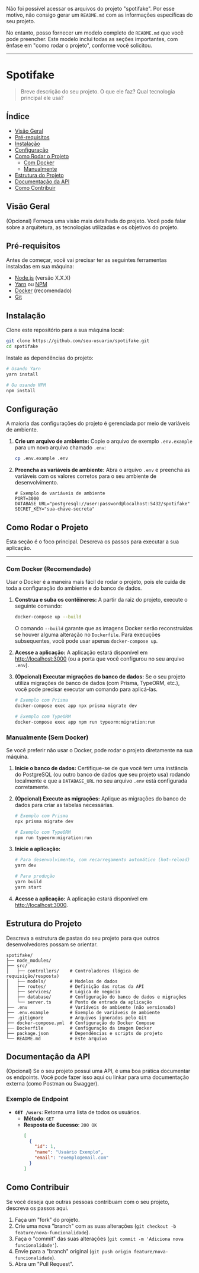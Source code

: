 Não foi possível acessar os arquivos do projeto "spotifake". Por esse motivo, não consigo gerar um `README.md` com as informações específicas do seu projeto.

No entanto, posso fornecer um modelo completo de `README.md` que você pode preencher. Este modelo inclui todas as seções importantes, com ênfase em "como rodar o projeto", conforme você solicitou.

-----

# Spotifake

> Breve descrição do seu projeto. O que ele faz? Qual tecnologia principal ele usa?

## Índice

  - [Visão Geral](https://www.google.com/search?q=%23vis%C3%A3o-geral)
  - [Pré-requisitos](https://www.google.com/search?q=%23pr%C3%A9-requisitos)
  - [Instalação](https://www.google.com/search?q=%23instala%C3%A7%C3%A3o)
  - [Configuração](https://www.google.com/search?q=%23configura%C3%A7%C3%A3o)
  - [Como Rodar o Projeto](https://www.google.com/search?q=%23como-rodar-o-projeto)
      - [Com Docker](https://www.google.com/search?q=%23com-docker)
      - [Manualmente](https://www.google.com/search?q=%23manualmente)
  - [Estrutura do Projeto](https://www.google.com/search?q=%23estrutura-do-projeto)
  - [Documentação da API](https://www.google.com/search?q=%23documenta%C3%A7%C3%A3o-da-api)
  - [Como Contribuir](https://www.google.com/search?q=%23como-contribuir)

## Visão Geral

(Opcional) Forneça uma visão mais detalhada do projeto. Você pode falar sobre a arquitetura, as tecnologias utilizadas e os objetivos do projeto.

## Pré-requisitos

Antes de começar, você vai precisar ter as seguintes ferramentas instaladas em sua máquina:

  - [Node.js](https://nodejs.org/en/) (versão X.X.X)
  - [Yarn](https://yarnpkg.com/) ou [NPM](https://www.npmjs.com/)
  - [Docker](https://www.docker.com/products/docker-desktop/) (recomendado)
  - [Git](https://git-scm.com/)

## Instalação

Clone este repositório para a sua máquina local:

```bash
git clone https://github.com/seu-usuario/spotifake.git
cd spotifake
```

Instale as dependências do projeto:

```bash
# Usando Yarn
yarn install

# Ou usando NPM
npm install
```

## Configuração

A maioria das configurações do projeto é gerenciada por meio de variáveis de ambiente.

1.  **Crie um arquivo de ambiente:**
    Copie o arquivo de exemplo `.env.example` para um novo arquivo chamado `.env`:

    ```bash
    cp .env.example .env
    ```

2.  **Preencha as variáveis de ambiente:**
    Abra o arquivo `.env` e preencha as variáveis com os valores corretos para o seu ambiente de desenvolvimento.

    ```dotenv
    # Exemplo de variáveis de ambiente
    PORT=3000
    DATABASE_URL="postgresql://user:password@localhost:5432/spotifake"
    SECRET_KEY="sua-chave-secreta"
    ```

## Como Rodar o Projeto

Esta seção é o foco principal. Descreva os passos para executar a sua aplicação.

-----

### **Com Docker (Recomendado)**

Usar o Docker é a maneira mais fácil de rodar o projeto, pois ele cuida de toda a configuração do ambiente e do banco de dados.

1.  **Construa e suba os contêineres:**
    A partir da raiz do projeto, execute o seguinte comando:

    ```bash
    docker-compose up --build
    ```

    O comando `--build` garante que as imagens Docker serão reconstruídas se houver alguma alteração no `Dockerfile`. Para execuções subsequentes, você pode usar apenas `docker-compose up`.

2.  **Acesse a aplicação:**
    A aplicação estará disponível em [http://localhost:3000](https://www.google.com/search?q=http://localhost:3000) (ou a porta que você configurou no seu arquivo `.env`).

3.  **(Opcional) Executar migrações do banco de dados:**
    Se o seu projeto utiliza migrações de banco de dados (com Prisma, TypeORM, etc.), você pode precisar executar um comando para aplicá-las.

    ```bash
    # Exemplo com Prisma
    docker-compose exec app npx prisma migrate dev

    # Exemplo com TypeORM
    docker-compose exec app npm run typeorm:migration:run
    ```

### **Manualmente (Sem Docker)**

Se você preferir não usar o Docker, pode rodar o projeto diretamente na sua máquina.

1.  **Inicie o banco de dados:**
    Certifique-se de que você tem uma instância do PostgreSQL (ou outro banco de dados que seu projeto usa) rodando localmente e que a `DATABASE_URL` no seu arquivo `.env` está configurada corretamente.

2.  **(Opcional) Execute as migrações:**
    Aplique as migrações do banco de dados para criar as tabelas necessárias.

    ```bash
    # Exemplo com Prisma
    npx prisma migrate dev

    # Exemplo com TypeORM
    npm run typeorm:migration:run
    ```

3.  **Inicie a aplicação:**

    ```bash
    # Para desenvolvimento, com recarregamento automático (hot-reload)
    yarn dev

    # Para produção
    yarn build
    yarn start
    ```

4.  **Acesse a aplicação:**
    A aplicação estará disponível em [http://localhost:3000](https://www.google.com/search?q=http://localhost:3000).

## Estrutura do Projeto

Descreva a estrutura de pastas do seu projeto para que outros desenvolvedores possam se orientar.

```
spotifake/
├── node_modules/
├── src/
│   ├── controllers/    # Controladores (lógica de requisição/resposta)
│   ├── models/         # Modelos de dados
│   ├── routes/         # Definição das rotas da API
│   ├── services/       # Lógica de negócio
│   ├── database/       # Configuração do banco de dados e migrações
│   └── server.ts       # Ponto de entrada da aplicação
├── .env                # Variáveis de ambiente (não versionado)
├── .env.example        # Exemplo de variáveis de ambiente
├── .gitignore          # Arquivos ignorados pelo Git
├── docker-compose.yml  # Configuração do Docker Compose
├── Dockerfile          # Configuração da imagem Docker
├── package.json        # Dependências e scripts do projeto
└── README.md           # Este arquivo
```

## Documentação da API

(Opcional) Se o seu projeto possui uma API, é uma boa prática documentar os endpoints. Você pode fazer isso aqui ou linkar para uma documentação externa (como Postman ou Swagger).

### Exemplo de Endpoint

  - **`GET /users`**: Retorna uma lista de todos os usuários.
      - **Método**: `GET`
      - **Resposta de Sucesso**: `200 OK`
        ```json
        [
          {
            "id": 1,
            "name": "Usuário Exemplo",
            "email": "exemplo@email.com"
          }
        ]
        ```

## Como Contribuir

Se você deseja que outras pessoas contribuam com o seu projeto, descreva os passos aqui.

1.  Faça um "fork" do projeto.
2.  Crie uma nova "branch" com as suas alterações (`git checkout -b feature/nova-funcionalidade`).
3.  Faça o "commit" das suas alterações (`git commit -m 'Adiciona nova funcionalidade'`).
4.  Envie para a "branch" original (`git push origin feature/nova-funcionalidade`).
5.  Abra um "Pull Request".
